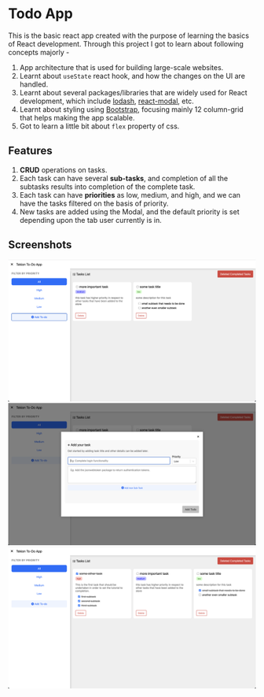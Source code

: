 # Todo App

This is the basic react app created with the purpose of learning the basics of React development. Through this project I got to learn about following concepts majorly -

1. App architecture that is used for building large-scale websites.
2. Learnt about `useState` react hook, and how the changes on the UI are handled.
3. Learnt about several packages/libraries that are widely used for React development, which include [lodash](https://lodash.com), [react-modal](https://www.npmjs.com/package/react-modal), etc.
4. Learnt about styling using [Bootstrap](https://getbootstrap.com/), focusing mainly 12 column-grid that helps making the app scalable.
5. Got to learn a little bit about `flex` property of css.

## Features

1. **CRUD** operations on tasks.
2. Each task can have several **sub-tasks**, and completion of all the subtasks results into completion of the complete task.
3. Each task can have **priorities** as low, medium, and high, and we can have the tasks filtered on the basis of priority.
4. New tasks are added using the Modal, and the default priority is set depending upon the tab user currently is in.

## Screenshots

<img src="screenshots/home-page.png" alt="Home Page"/>
<img src="screenshots/add-todo-modal.png" alt="Add Todo"/>
<img src="screenshots/completed-task.png" alt="Completed Tasks UI"/>
